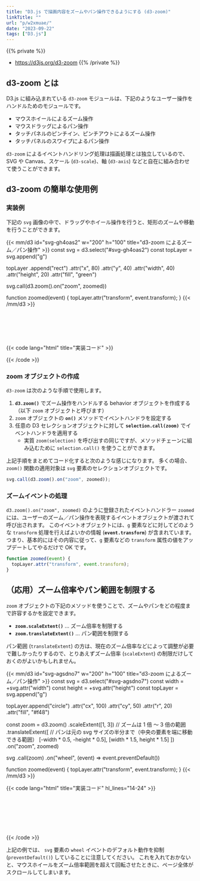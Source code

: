 ```yaml
---
title: "D3.js で描画内容をズームやパン操作できるようにする (d3-zoom)"
linkTitle: ""
url: "p/w2xmuae/"
date: "2023-09-22"
tags: ["D3.js"]
---
```


{{% private %}}
- https://d3js.org/d3-zoom
{{% /private %}}

d3-zoom とは
----

D3.js に組み込まれている `d3-zoom` モジュールは、下記のようなユーザー操作をハンドルためのモジュールです。

- マウスホイールによるズーム操作
- マウスドラッグによるパン操作
- タッチパネルのピンチイン、ピンチアウトによるズーム操作
- タッチパネルのスワイプによるパン操作

`d3-zoom` によるイベントハンドリング処理は描画処理とは独立しているので、SVG や Canvas、スケール (`d3-scale`)、軸 (`d3-axis`) などと自在に組み合わせて使うことができます。


d3-zoom の簡単な使用例
----

### 実装例

下記の `svg` 画像の中で、ドラッグやホイール操作を行うと、矩形のズームや移動を行うことができます。

{{< mm/d3 id="svg-gh4oas2" w="200" h="100" title="d3-zoom によるズーム／パン操作" >}}
const svg = d3.select("#svg-gh4oas2")
const topLayer = svg.append("g")

topLayer
  .append("rect")
  .attr("x", 80)
  .attr("y", 40)
  .attr("width", 40)
  .attr("height", 20)
  .attr("fill", "green")

svg.call(d3.zoom().on("zoom", zoomed))

function zoomed(event) {
  topLayer.attr("transform", event.transform);
}
{{< /mm/d3 >}}

{{< code lang="html" title="実装コード" >}}
<svg id="svg-gh4oas2" width="200" height="100"></svg>
<script>
const svg = d3.select("#svg-gh4oas2")
const topLayer = svg.append("g")  // このレイヤーごと動かすことにする

// 矩形を 1 つ追加
topLayer
  .append("rect")
  .attr("x", 80)
  .attr("y", 40)
  .attr("width", 40)
  .attr("height", 20)
  .attr("fill", "green")

svg.call(d3.zoom().on("zoom", zoomed))  // zoom behavior を登録する

function zoomed(event) {
  // イベントが発生したらイベントオブジェクトの内容に従って transform するだけ
  topLayer.attr("transform", event.transform);
}
</script>
{{< /code >}}

### zoom オブジェクトの作成

`d3-zoom` は次のような手順で使用します。

1. __`d3.zoom()`__ でズーム操作をハンドルする behavior オブジェクトを作成する（以下 `zoom` オブジェクトと呼びます）
2. `zoom` オブジェクトの __`on()`__ メソッドでイベントハンドラを設定する
3. 任意の D3 セレクションオブジェクトに対して __`selection.call(zoom)`__ でイベントハンドラを適用する
   - 実質 `zoom(selection)` を呼び出すの同じですが、メソッドチェーンに組み込むために `selection.call()` を使うことができます。

上記手順をまとめてコード化すると次のような感じになります。
多くの場合、`zoom()` 関数の適用対象は `svg` 要素のセレクションオブジェクトです。

```js
svg.call(d3.zoom().on("zoom", zoomed));
```

### ズームイベントの処理

`d3.zoom().on("zoom", zoomed)` のように登録されたイベントハンドラー `zoomed` には、ユーザーのズーム／パン操作を表現するイベントオブジェクトが渡されて呼び出されます。
このイベントオブジェクトには、`g` 要素などに対してどのような `transform` 処理を行えばよいかの情報 (__`event.transform`__) が含まれています。
つまり、基本的にはその内容に従って、`g` 要素などの `transform` 属性の値をアップデートしてやるだけで OK です。

```js
function zoomed(event) {
  topLayer.attr("transform", event.transform);
}
```


（応用）ズーム倍率やパン範囲を制限する
----

`zoom` オブジェクトの下記のメソッドを使うことで、ズームやパンをどの程度まで許容するかを設定できます。

- __`zoom.scaleExtent()`__ ... ズーム倍率を制限する
- __`zoom.translateExtent()`__ ... パン範囲を制限する

パン範囲 (`translateExtent`) の方は、現在のズーム倍率などによって調整が必要で難しかったりするので、とりあえずズーム倍率 (`scaleExtent`) の制限だけしておくのがよいかもしれません。

{{< mm/d3 id="svg-agsdno7" w="200" h="100" title="d3-zoom によるズーム／パン操作" >}}
const svg = d3.select("#svg-agsdno7")
const width = +svg.attr("width")
const height = +svg.attr("height")
const topLayer = svg.append("g")

topLayer.append("circle")
  .attr("cx", 100)
  .attr("cy", 50)
  .attr("r", 20)
  .attr("fill", "#f48")

const zoom = d3.zoom()
  .scaleExtent([1, 3])  // ズームは 1 倍 ～ 3 倍の範囲
  .translateExtent([  // パンは元の svg サイズの半分まで（中央の要素を端に移動できる範囲）
    [-width * 0.5, -height * 0.5],
    [width * 1.5, height * 1.5]
  ])
  .on("zoom", zoomed)

svg
  .call(zoom)
  .on("wheel", (event) => event.preventDefault())

function zoomed(event) {
  topLayer.attr("transform", event.transform);
}
{{< /mm/d3 >}}

{{< code lang="html" title="実装コード" hl_lines="14-24" >}}
<svg id="svg-agsdno7" width="200" height="100"></svg>
<script>
const svg = d3.select("#svg-agsdno7")
const width = +svg.attr("width")
const height = +svg.attr("height")
const topLayer = svg.append("g")

topLayer.append("circle")
  .attr("cx", 100)
  .attr("cy", 50)
  .attr("r", 20)
  .attr("fill", "#f48")

const zoom = d3.zoom()
  .scaleExtent([1, 3])  // ズームは 1 倍 ～ 3 倍の範囲
  .translateExtent([  // パンは元の svg サイズの半分まで（中央の要素を端に移動できる範囲）
    [-width * 0.5, -height * 0.5],
    [width * 1.5, height * 1.5]
  ])
  .on("zoom", zoomed)

svg
  .call(zoom)
  .on("wheel", (event) => event.preventDefault())

function zoomed(event) {
  topLayer.attr("transform", event.transform);
}
</script>
{{< /code >}}

上記の例では、
`svg` 要素の `wheel` イベントのデフォルト動作を抑制 (`preventDefault()`) していることに注意してください。
これを入れておかないと、マウスホイールをズーム倍率範囲を超えて回転させたときに、ページ全体がスクロールしてしまいます。


